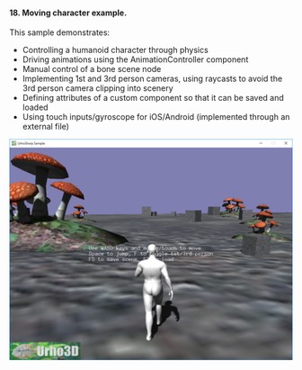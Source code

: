 #### 18. Moving character example.

This sample demonstrates:
- Controlling a humanoid character through physics
- Driving animations using the AnimationController component
- Manual control of a bone scene node
- Implementing 1st and 3rd person cameras, using raycasts to avoid the 3rd person camera clipping into scenery
- Defining attributes of a custom component so that it can be saved and loaded
- Using touch inputs/gyroscope for iOS/Android (implemented through an external file)

![Screenshot](Screenshot.png)